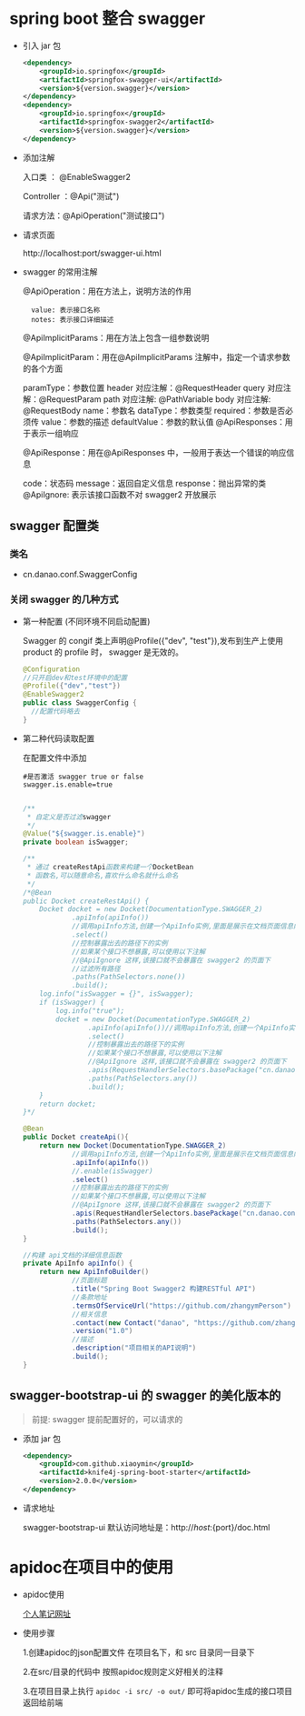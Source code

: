 # spring boot 整合 swagger

- 引入 jar 包

  ```xml
  <dependency>
      <groupId>io.springfox</groupId>
      <artifactId>springfox-swagger-ui</artifactId>
      <version>${version.swagger}</version>
  </dependency>
  <dependency>
      <groupId>io.springfox</groupId>
      <artifactId>springfox-swagger2</artifactId>
      <version>${version.swagger}</version>
  </dependency>
  ```

- 添加注解

  入口类 ： @EnableSwagger2

  Controller ：@Api("测试")

  请求方法：@ApiOperation("测试接口")

- 请求页面

  http://localhost:port/swagger-ui.html

* swagger 的常用注解

  @ApiOperation：用在方法上，说明方法的作用

        value: 表示接口名称
        notes: 表示接口详细描述

  @ApiImplicitParams：用在方法上包含一组参数说明

  @ApiImplicitParam：用在@ApiImplicitParams 注解中，指定一个请求参数的各个方面

  paramType：参数位置
  header 对应注解：@RequestHeader
  query 对应注解：@RequestParam
  path 对应注解: @PathVariable
  body 对应注解: @RequestBody
  name：参数名
  dataType：参数类型
  required：参数是否必须传
  value：参数的描述
  defaultValue：参数的默认值
  @ApiResponses：用于表示一组响应

  @ApiResponse：用在@ApiResponses 中，一般用于表达一个错误的响应信息

  code：状态码
  message：返回自定义信息
  response：抛出异常的类
  @ApiIgnore: 表示该接口函数不对 swagger2 开放展示

## swagger 配置类

### 类名

- cn.danao.conf.SwaggerConfig

### 关闭 swagger 的几种方式

- 第一种配置 (不同环境不同启动配置)

  Swagger 的 congif 类上声明@Profile({"dev", "test"}),发布到生产上使用 product 的 profile 时， swagger 是无效的。

  ```java
  @Configuration
  //只开启dev和test环境中的配置
  @Profile({"dev","test"})
  @EnableSwagger2
  public class SwaggerConfig {
    //配置代码略去
  }
  ```

- 第二种代码读取配置

  在配置文件中添加

  ```properties
  #是否激活 swagger true or false
  swagger.is.enable=true
  ```

  ```java

  /**
   * 自定义是否过滤swagger
   */
  @Value("${swagger.is.enable}")
  private boolean isSwagger;

  /**
   * 通过 createRestApi函数来构建一个DocketBean
   * 函数名,可以随意命名,喜欢什么命名就什么命名
   */
  /*@Bean
  public Docket createRestApi() {
      Docket docket = new Docket(DocumentationType.SWAGGER_2)
              .apiInfo(apiInfo())
              //调用apiInfo方法,创建一个ApiInfo实例,里面是展示在文档页面信息内容
              .select()
              //控制暴露出去的路径下的实例
              //如果某个接口不想暴露,可以使用以下注解
              //@ApiIgnore 这样,该接口就不会暴露在 swagger2 的页面下
              //过滤所有路径
              .paths(PathSelectors.none())
              .build();
      log.info("isSwagger = {}", isSwagger);
      if (isSwagger) {
          log.info("true");
          docket = new Docket(DocumentationType.SWAGGER_2)
                  .apiInfo(apiInfo())//调用apiInfo方法,创建一个ApiInfo实例,里面是展示在文档页面信息内容
                  .select()
                  //控制暴露出去的路径下的实例
                  //如果某个接口不想暴露,可以使用以下注解
                  //@ApiIgnore 这样,该接口就不会暴露在 swagger2 的页面下
                  .apis(RequestHandlerSelectors.basePackage("cn.danao.controller"))
                  .paths(PathSelectors.any())
                  .build();
      }
      return docket;
  }*/

  @Bean
  public Docket createApi(){
      return new Docket(DocumentationType.SWAGGER_2)
              //调用apiInfo方法,创建一个ApiInfo实例,里面是展示在文档页面信息内容
              .apiInfo(apiInfo())
              //.enable(isSwagger)
              .select()
              //控制暴露出去的路径下的实例
              //如果某个接口不想暴露,可以使用以下注解
              //@ApiIgnore 这样,该接口就不会暴露在 swagger2 的页面下
              .apis(RequestHandlerSelectors.basePackage("cn.danao.controller"))
              .paths(PathSelectors.any())
              .build();
  }

  //构建 api文档的详细信息函数
  private ApiInfo apiInfo() {
      return new ApiInfoBuilder()
              //页面标题
              .title("Spring Boot Swagger2 构建RESTful API")
              //条款地址
              .termsOfServiceUrl("https://github.com/zhangymPerson")
              //相关信息
              .contact(new Contact("danao", "https://github.com/zhangymPerson", "zhangyanmingjiayou@163.com"))
              .version("1.0")
              //描述
              .description("项目相关的API说明")
              .build();
  }
  ```

## swagger-bootstrap-ui 的 swagger 的美化版本的

> 前提: swagger 提前配置好的，可以请求的

- 添加 jar 包

  ```xml
  <dependency>
      <groupId>com.github.xiaoymin</groupId>
      <artifactId>knife4j-spring-boot-starter</artifactId>
      <version>2.0.0</version>
  </dependency>
  ```

- 请求地址

  swagger-bootstrap-ui 默认访问地址是：http://${host}:${port}/doc.html

# apidoc在项目中的使用

- apidoc使用

    [个人笔记网址](https://github.com/zhangymPerson/learning-notes/tree/master/programming-language/JavaScript/apidoc)
    
- 使用步骤

    1.创建apidoc的json配置文件 在项目名下，和 src 目录同一目录下
    
    2.在src/目录的代码中 按照apidoc规则定义好相关的注释
    
    3.在项目目录上执行 `apidoc -i src/ -o out/` 即可将apidoc生成的接口项目返回给前端